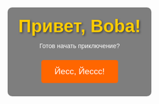<html lang="ru">
<head>
  <meta charset="UTF-8">
  <meta name="viewport" content="width=device-width, initial-scale=1.0">
  <title>Приключение Boba</title>
  <style>
    body {
      font-family: Arial, sans-serif;
      margin: 0;
      padding: 0;
      display: flex;
      justify-content: center;
      align-items: center;
      height: 100vh;
      text-align: center;
      background-image: url('https://i.pinimg.com/736x/be/c2/81/bec281f790dfaf7fd6ea3daa50b19f63.jpg');
      background-size: cover;
      background-position: center;
      color: white;
      transition: background-image 0.5s ease;
    }
    .overlay {
      background-color: rgba(0, 0, 0, 0.5);
      padding: 20px;
      border-radius: 10px;
      width: 90%;
      max-width: 600px;
    }
    h1 {
      font-size: 2.5rem;
      margin: 0;
      color: #ffcc00;
      text-shadow: 2px 2px 4px rgba(0, 0, 0, 0.5);
    }
    button {
      background-color: #ff6600;
      color: white;
      border: none;
      padding: 15px 30px;
      font-size: 1.2rem;
      cursor: pointer;
      border-radius: 5px;
      margin: 10px;
      transition: background-color 0.3s ease;
    }
    button:hover {
      background-color: #cc5200;
    }
    .hidden {
      display: none;
    }
  </style>
</head>
<body>

  <div id="welcome-page" class="page">
    <div class="overlay">
      <h1>Привет, Boba!</h1>
      <p>Готов начать приключение?</p>
      <button onclick="startAdventure()">Йесс, Йессс!</button>
    </div>
  </div>

  <div id="role-selection-page" class="page hidden">
    <div class="overlay">
      <h2>Твоя роль сыщик</h2>
      <p>Выбор без выбора ВА ХА ХА</p>
      <button onclick="startTask()">Начать!</button>
    </div>
  </div>

  <div id="task-page" class="page hidden">
    <div class="overlay">
      <h1>Расшифруй это</h1>
      <p>Задание для тебя, Расшифруй это: <br> 01001001 01100110 00100000 01111001 01101111 01110101 00100000 01100111 01110101 01100101 01110011 01110011 01100101 01100100 00100000 01110100 01101000 01100001 01110100 00101100 00100000 01100111 01101111 01101111 01100100 00100000 01100110 01101111 01110010 00100000 01111001 01101111 01110101 00101110</p>
      <input type="text" id="user-response" placeholder="Введите ответ" />
      <button onclick="checkAnswer()">Отправить ответ</button>
      <div id="message"></div>
    </div>
  </div>

  <div id="quote-page" class="page hidden">
    <div class="overlay">
      <h1>Пусть будет терпимее к чужим чувствам.</h1>
      <p>В этой Вселенной и так маловато искренней любви.</p>
      <p><strong>Чья это фраза?</strong></p>
      <input type="text" id="quote-answer" placeholder="Введите ответ" />
      <button onclick="checkQuoteAnswer()">Отправить ответ</button>
      <div id="quote-message"></div>
    </div>
  </div>

  <div id="congratulation-page" class="page hidden">
    <div class="overlay">
      <h1>Поздравляем, Принцесса!</h1>
      <p>Ты прошел все задания и стал настоящим героем приключения!</p>
      <p>Запомни эти цифры, сделай Screenshot или запиши:</p>
      <div id="moving-numbers">
        <span style="font-weight: bold;">42.876151</span>, <span style="font-weight: bold;">74.614705</span>
      </div>
      <button onclick="continueAdventure()">Продолжить</button>
    </div>
  </div>

  <div id="final-question-page" class="page hidden">
    <div class="overlay">
      <h1>Как назывался фильм, который только вдвоем смотрели в Кинотеатре?</h1>
      <input type="text" id="final-answer" placeholder="Введите ответ" />
      <button onclick="checkFinalAnswer()">Отправить ответ</button>
      <div id="final-message"></div>
      <div id="hint"></div>
    </div>
  </div>

  <div id="new-page" class="page hidden">
    <div class="overlay">
      <h1>Поздравляем, ты выиграл!Но это только начало</h1>
      <button onclick="window.location.href='https://argaxxxad.github.io/Forelnt/'">Перейти на сайт</button>
    </div>
  </div>

  <script>
    function startAdventure() {
      document.getElementById("welcome-page").classList.add("hidden");
      document.getElementById("role-selection-page").classList.remove("hidden");
      document.body.style.backgroundImage = "url('https://i.pinimg.com/736x/56/66/99/5666990515d098359d3a78dc920d799c.jpg')";  // Фон для страницы "Роль сыщика"
    }

    function startTask() {
      document.getElementById("role-selection-page").classList.add("hidden");
      document.getElementById("task-page").classList.remove("hidden");
      document.body.style.backgroundImage = "url('blob:https://ru.pinterest.com/6eecc68a-b756-4cf8-928d-ce98a1b2899b')";  // Фон для страницы задания
    }

    function checkAnswer() {
      const userResponse = document.getElementById("user-response").value.trim();
      const correctAnswer = "ЦУМ";  // правильный ответ
      const messageBox = document.getElementById("message");

      if (userResponse.toLowerCase() === correctAnswer.toLowerCase()) {
        messageBox.textContent = "Молодец!";
        messageBox.style.color = "#00FF00";
        setTimeout(() => {
          document.getElementById("task-page").classList.add("hidden");
          document.getElementById("quote-page").classList.remove("hidden");
          document.body.style.backgroundImage = "url('https://citaty.info/files/quote-pictures/442623-smeshariki.jpg')";  // Фон для страницы цитаты
        }, 2000);
      } else {
        messageBox.textContent = "Попробуй еще раз!";
        messageBox.style.color = "#FF0000";
      }
    }

    function checkQuoteAnswer() {
      const userQuoteAnswer = document.getElementById("quote-answer").value.trim();
      const quoteMessageBox = document.getElementById("quote-message");

      if (userQuoteAnswer.toLowerCase() === "ежик" || userQuoteAnswer.toLowerCase() === "ёжик" || userQuoteAnswer.toLowerCase() === "ёж" || userQuoteAnswer.toLowerCase() === "еж") {
        quoteMessageBox.textContent = "Правильно!";
        quoteMessageBox.style.color = "#00FF00";
        setTimeout(() => {
          document.getElementById("quote-page").classList.add("hidden");
          document.getElementById("congratulation-page").classList.remove("hidden");
          document.body.style.backgroundImage = "url('https://i.pinimg.com/736x/f0/d7/99/f0d799f031476828b642107e53a47e3e.jpg')";  // Фон для страницы поздравления
        }, 2000);
      } else {
        quoteMessageBox.textContent = "Подсказка: это маленькое животное!";
        quoteMessageBox.style.color = "#FF0000";
      }
    }

    function continueAdventure() {
      document.getElementById("congratulation-page").classList.add("hidden");
      document.getElementById("final-question-page").classList.remove("hidden");
      document.body.style.backgroundImage = "url('https://static.kinoafisha.info/upload/articles/480272640223.jpg')";  // Фон для финального вопроса
    }

    function checkFinalAnswer() {
      const finalAnswer = document.getElementById("final-answer").value.trim().toLowerCase();
      const finalMessageBox = document.getElementById("final-message");
      const hintBox = document.getElementById("hint");

      if (finalAnswer === "призраки в венеции" || finalAnswer === "призраки") {
        finalMessageBox.textContent = "Ты прав!";
        finalMessageBox.style.color = "#00FF00";
        setTimeout(() => {
          document.getElementById("final-question-page").classList.add("hidden");
          document.getElementById("new-page").classList.remove("hidden");
          document.body.style.backgroundImage = "url('https://pic3.fc-zenit.ru/upload/gallery/video/13128/247153_s1200.jpg')";  // Фон для страницы победы
        }, 2000);
      } else {
        finalMessageBox.textContent = "Не сдавайся, попробуй еще раз!";
        finalMessageBox.style.color = "#FF0000";
        hintBox.textContent = "Подсказка: это фильм о духах!";
      }
    }
  </script>

</body>
</html>
